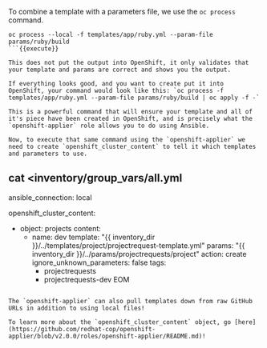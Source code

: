 To combine a template with a parameters file, we use the `oc process` command. 

```
oc process --local -f templates/app/ruby.yml --param-file params/ruby/build
```{{execute}}

This does not put the output into OpenShift, it only validates that your template and params are correct and shows you the output.

If everything looks good, and you want to create put it into OpenShift, your command would look like this: `oc process -f templates/app/ruby.yml --param-file params/ruby/build | oc apply -f -`

This is a powerful command that will ensure your template and all of it's piece have been created in OpenShift, and is precisely what the `openshift-applier` role allows you to do using Ansible.

Now, to execute that same command using the `openshift-applier` we need to create `openshift_cluster_content` to tell it which templates and parameters to use.

```
cat <<EOM >inventory/group_vars/all.yml
---
ansible_connection: local

openshift_cluster_content:
- object: projects
    content:
    - name: dev
      template: "{{ inventory_dir }}/../templates/project/projectrequest-template.yml"
      params: "{{ inventory_dir }}/../params/projectrequests/project"
      action: create
      ignore_unknown_parameters: false
      tags:
      - projectrequests
      - projectrequests-dev
EOM
```{{execute}}

The `openshift-applier` can also pull templates down from raw GitHub URLs in addition to using local files!

To learn more about the `openshift_cluster_content` object, go [here](https://github.com/redhat-cop/openshift-applier/blob/v2.0.0/roles/openshift-applier/README.md)!

